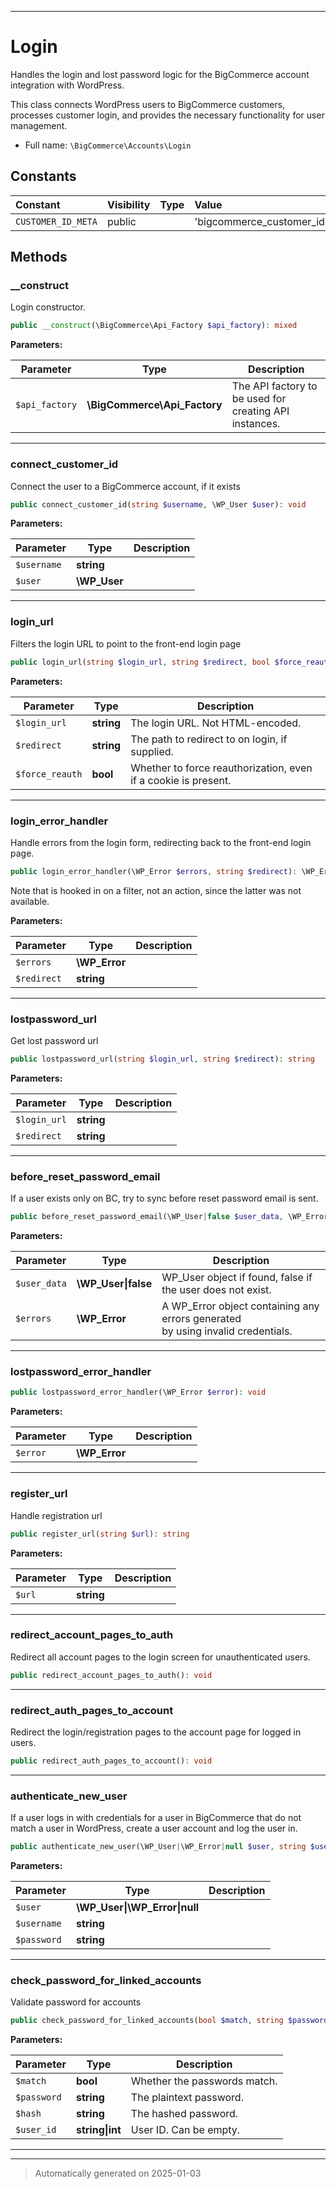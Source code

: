 ***

# Login

Handles the login and lost password logic for the BigCommerce account integration with WordPress.

This class connects WordPress users to BigCommerce customers, processes customer login, and provides the necessary functionality for user management.

* Full name: `\BigCommerce\Accounts\Login`


## Constants

| Constant | Visibility | Type | Value |
|:---------|:-----------|:-----|:------|
|`CUSTOMER_ID_META`|public| |&#039;bigcommerce_customer_id&#039;|


## Methods


### __construct

Login constructor.

```php
public __construct(\BigCommerce\Api_Factory $api_factory): mixed
```








**Parameters:**

| Parameter | Type | Description |
|-----------|------|-------------|
| `$api_factory` | **\BigCommerce\Api_Factory** | The API factory to be used for creating API instances. |





***

### connect_customer_id

Connect the user to a BigCommerce account, if it exists

```php
public connect_customer_id(string $username, \WP_User $user): void
```








**Parameters:**

| Parameter | Type | Description |
|-----------|------|-------------|
| `$username` | **string** |  |
| `$user` | **\WP_User** |  |





***

### login_url

Filters the login URL to point to the front-end login page

```php
public login_url(string $login_url, string $redirect, bool $force_reauth): string
```








**Parameters:**

| Parameter | Type | Description |
|-----------|------|-------------|
| `$login_url` | **string** | The login URL. Not HTML-encoded. |
| `$redirect` | **string** | The path to redirect to on login, if supplied. |
| `$force_reauth` | **bool** | Whether to force reauthorization, even if a cookie is present. |





***

### login_error_handler

Handle errors from the login form, redirecting back
to the front-end login page.

```php
public login_error_handler(\WP_Error $errors, string $redirect): \WP_Error
```

Note that is hooked in on a filter, not an action,
since the latter was not available.






**Parameters:**

| Parameter | Type | Description |
|-----------|------|-------------|
| `$errors` | **\WP_Error** |  |
| `$redirect` | **string** |  |





***

### lostpassword_url

Get lost password url

```php
public lostpassword_url(string $login_url, string $redirect): string
```








**Parameters:**

| Parameter | Type | Description |
|-----------|------|-------------|
| `$login_url` | **string** |  |
| `$redirect` | **string** |  |





***

### before_reset_password_email

If a user exists only on BC, try to sync before reset password email is sent.

```php
public before_reset_password_email(\WP_User|false $user_data, \WP_Error $errors): \WP_User|false
```








**Parameters:**

| Parameter | Type | Description |
|-----------|------|-------------|
| `$user_data` | **\WP_User&#124;false** | WP_User object if found, false if the user does not exist. |
| `$errors` | **\WP_Error** | A WP_Error object containing any errors generated<br />by using invalid credentials. |





***

### lostpassword_error_handler



```php
public lostpassword_error_handler(\WP_Error $error): void
```








**Parameters:**

| Parameter | Type | Description |
|-----------|------|-------------|
| `$error` | **\WP_Error** |  |





***

### register_url

Handle registration url

```php
public register_url(string $url): string
```








**Parameters:**

| Parameter | Type | Description |
|-----------|------|-------------|
| `$url` | **string** |  |





***

### redirect_account_pages_to_auth

Redirect all account pages to the login screen
for unauthenticated users.

```php
public redirect_account_pages_to_auth(): void
```












***

### redirect_auth_pages_to_account

Redirect the login/registration pages to the
account page for logged in users.

```php
public redirect_auth_pages_to_account(): void
```












***

### authenticate_new_user

If a user logs in with credentials for a user in BigCommerce
that do not match a user in WordPress, create a user account
and log the user in.

```php
public authenticate_new_user(\WP_User|\WP_Error|null $user, string $username, string $password): \WP_User|\WP_Error|null
```








**Parameters:**

| Parameter | Type | Description |
|-----------|------|-------------|
| `$user` | **\WP_User&#124;\WP_Error&#124;null** |  |
| `$username` | **string** |  |
| `$password` | **string** |  |





***

### check_password_for_linked_accounts

Validate password for accounts

```php
public check_password_for_linked_accounts(bool $match, string $password, string $hash, string|int $user_id): bool
```








**Parameters:**

| Parameter | Type | Description |
|-----------|------|-------------|
| `$match` | **bool** | Whether the passwords match. |
| `$password` | **string** | The plaintext password. |
| `$hash` | **string** | The hashed password. |
| `$user_id` | **string&#124;int** | User ID. Can be empty. |





***


***
> Automatically generated on 2025-01-03
